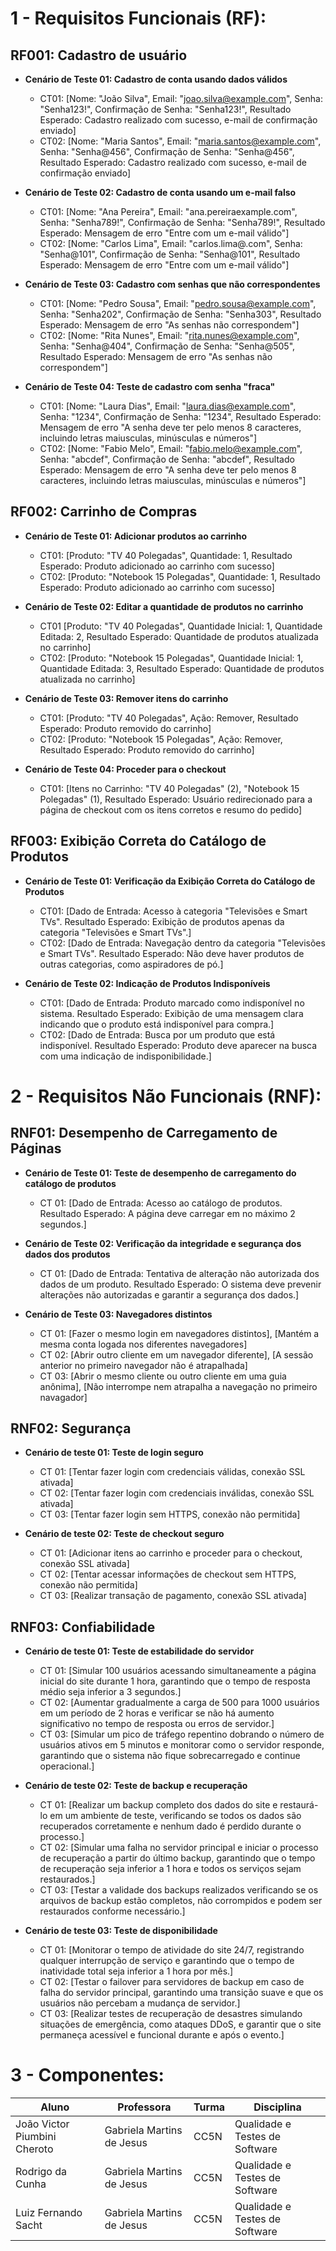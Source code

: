 
# 1 - Requisitos Funcionais (RF):

## RF001: Cadastro de usuário
- **Cenário de Teste 01: Cadastro de conta usando dados válidos**
  - CT01: [Nome: "João Silva", Email: "joao.silva@example.com", Senha: "Senha123!", Confirmação de Senha: "Senha123!", Resultado Esperado: Cadastro realizado com sucesso, e-mail de confirmação enviado]
  - CT02: [Nome: "Maria Santos", Email: "maria.santos@example.com", Senha: "Senha@456", Confirmação de Senha: "Senha@456", Resultado Esperado: Cadastro realizado com sucesso, e-mail de confirmação enviado]


- **Cenário de Teste 02: Cadastro de conta usando um e-mail falso**
  - CT01: [Nome: "Ana Pereira", Email: "ana.pereiraexample.com", Senha: "Senha789!", Confirmação de Senha: "Senha789!", Resultado Esperado: Mensagem de erro "Entre com um e-mail válido"]
  - CT02: [Nome: "Carlos Lima", Email: "carlos.lima@.com", Senha: "Senha@101", Confirmação de Senha: "Senha@101", Resultado Esperado: Mensagem de erro "Entre com um e-mail válido"]


- **Cenário de Teste 03: Cadastro com senhas que não correspondentes**
  - CT01: [Nome: "Pedro Sousa", Email: "pedro.sousa@example.com", Senha: "Senha202", Confirmação de Senha: "Senha303", Resultado Esperado: Mensagem de erro "As senhas não correspondem"]
  - CT02: [Nome: "Rita Nunes", Email: "rita.nunes@example.com", Senha: "Senha@404", Confirmação de Senha: "Senha@505", Resultado Esperado: Mensagem de erro "As senhas não correspondem"]
 
- **Cenário de Teste 04: Teste de cadastro com senha "fraca"**
  - CT01: [Nome: "Laura Dias", Email: "laura.dias@example.com", Senha: "1234", Confirmação de Senha: "1234", Resultado Esperado: Mensagem de erro "A senha deve ter pelo menos 8 caracteres, incluindo letras maiusculas, minúsculas e números"]
  - CT02: [Nome: "Fabio Melo", Email: "fabio.melo@example.com", Senha: "abcdef", Confirmação de Senha: "abcdef", Resultado Esperado: Mensagem de erro "A senha deve ter pelo menos 8 caracteres, incluindo letras maiusculas, minúsculas e números"]




## RF002: Carrinho de Compras
- **Cenário de Teste 01: Adicionar produtos ao carrinho**
  - CT01: [Produto: "TV 40 Polegadas", Quantidade: 1, Resultado Esperado: Produto adicionado ao carrinho com sucesso]
  - CT02: [Produto: "Notebook 15 Polegadas", Quantidade: 1, Resultado Esperado: Produto adicionado ao carrinho com sucesso]


- **Cenário de Teste 02: Editar a quantidade de produtos no carrinho**
  - CT01 [Produto: "TV 40 Polegadas", Quantidade Inicial: 1, Quantidade Editada: 2, Resultado Esperado: Quantidade de produtos atualizada no carrinho]
  - CT02: [Produto: "Notebook 15 Polegadas", Quantidade Inicial: 1, Quantidade Editada: 3, Resultado Esperado: Quantidade de produtos atualizada no carrinho]

- **Cenário de Teste 03: Remover itens do carrinho**
  - CT01: [Produto: "TV 40 Polegadas", Ação: Remover, Resultado Esperado: Produto removido do carrinho]
  - CT02: [Produto: "Notebook 15 Polegadas", Ação: Remover, Resultado Esperado: Produto removido do carrinho]

- **Cenário de Teste 04: Proceder para o checkout**
  - CT01: [Itens no Carrinho: "TV 40 Polegadas" (2), "Notebook 15 Polegadas" (1), Resultado Esperado: Usuário redirecionado para a página de checkout com os itens corretos e resumo do pedido]

## RF003:  Exibição Correta do Catálogo de Produtos
- **Cenário de Teste 01: Verificação da Exibição Correta do Catálogo de Produtos**
  - CT01: [Dado de Entrada: Acesso à categoria "Televisões e Smart TVs". Resultado Esperado: Exibição de produtos apenas da categoria "Televisões e Smart TVs".]
  - CT02: [Dado de Entrada: Navegação dentro da categoria "Televisões e Smart TVs". Resultado Esperado: Não deve haver produtos de outras categorias, como aspiradores de pó.]

- **Cenário de Teste 02: Indicação de Produtos Indisponíveis**
  - CT01: [Dado de Entrada: Produto marcado como indisponível no sistema. Resultado Esperado: Exibição de uma mensagem clara indicando que o produto está indisponível para compra.]
  - CT02: [Dado de Entrada: Busca por um produto que está indisponível. Resultado Esperado: Produto deve aparecer na busca com uma indicação de indisponibilidade.]

# 2 - Requisitos Não Funcionais (RNF):

## RNF01: Desempenho de Carregamento de Páginas
- **Cenário de Teste 01: Teste de desempenho de carregamento do catálogo de produtos**
  - CT 01: [Dado de Entrada: Acesso ao catálogo de produtos. Resultado Esperado: A página deve carregar em no máximo 2 segundos.]

- **Cenário de Teste 02: Verificação da integridade e segurança dos dados dos produtos**
  - CT 01: [Dado de Entrada: Tentativa de alteração não autorizada dos dados de um produto. Resultado Esperado: O sistema deve prevenir alterações não autorizadas e garantir a segurança dos dados.]

- **Cenário de Teste 03: Navegadores distintos**
  - CT 01: [Fazer o mesmo login em navegadores distintos], [Mantém a mesma conta logada nos diferentes navegadores]
  - CT 02: [Abrir outro cliente em um navegador diferente], [A sessão anterior no primeiro navegador não é atrapalhada]
  - CT 03: [Abrir o mesmo cliente ou outro cliente em uma guia anônima], [Não interrompe nem atrapalha a navegação no primeiro navagador]


## RNF02: Segurança
- **Cenário de teste 01: Teste de login seguro**
  - CT 01: [Tentar fazer login com credenciais válidas, conexão SSL ativada]
  - CT 02: [Tentar fazer login com credenciais inválidas, conexão SSL ativada]
  - CT 03: [Tentar fazer login sem HTTPS, conexão não permitida]
  
- **Cenário de teste 02: Teste de checkout seguro**
  - CT 01: [Adicionar itens ao carrinho e proceder para o checkout, conexão SSL ativada]
  - CT 02: [Tentar acessar informações de checkout sem HTTPS, conexão não permitida]
  - CT 03: [Realizar transação de pagamento, conexão SSL ativada]

## RNF03: Confiabilidade
- **Cenário de teste 01: Teste de estabilidade do servidor**
  - CT 01: [Simular 100 usuários acessando simultaneamente a página inicial do site durante 1 hora, garantindo que o tempo de resposta médio seja inferior a 3 segundos.]
  - CT 02: [Aumentar gradualmente a carga de 500 para 1000 usuários em um período de 2 horas e verificar se não há aumento significativo no tempo de resposta ou erros de servidor.]
  - CT 03: [Simular um pico de tráfego repentino dobrando o número de usuários ativos em 5 minutos e monitorar como o servidor responde, garantindo que o sistema não fique sobrecarregado e continue operacional.]
  
- **Cenário de teste 02: Teste de backup e recuperação**
  - CT 01: [Realizar um backup completo dos dados do site e restaurá-lo em um ambiente de teste, verificando se todos os dados são recuperados corretamente e nenhum dado é perdido durante o processo.]
  - CT 02: [Simular uma falha no servidor principal e iniciar o processo de recuperação a partir do último backup, garantindo que o tempo de recuperação seja inferior a 1 hora e todos os serviços sejam restaurados.]
  - CT 03: [Testar a validade dos backups realizados verificando se os arquivos de backup estão completos, não corrompidos e podem ser restaurados conforme necessário.]

- **Cenário de teste 03: Teste de disponibilidade**
  - CT 01: [Monitorar o tempo de atividade do site 24/7, registrando qualquer interrupção de serviço e garantindo que o tempo de inatividade total seja inferior a 1 hora por mês.]
  - CT 02: [Testar o failover para servidores de backup em caso de falha do servidor principal, garantindo uma transição suave e que os usuários não percebam a mudança de servidor.]
  - CT 03: [Realizar testes de recuperação de desastres simulando situações de emergência, como ataques DDoS, e garantir que o site permaneça acessível e funcional durante e após o evento.]

# 3 - Componentes:

| Aluno                        | Professora                | Turma | Disciplina                     |
| ---------------------------- | ------------------------- | ----- | ------------------------------ |
| João Victor Piumbini Cheroto | Gabriela Martins de Jesus | CC5N  | Qualidade e Testes de Software |
| Rodrigo da Cunha             | Gabriela Martins de Jesus | CC5N  | Qualidade e Testes de Software |
| Luiz Fernando Sacht          | Gabriela Martins de Jesus | CC5N  | Qualidade e Testes de Software |
